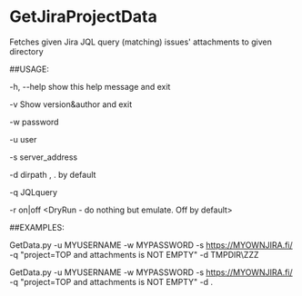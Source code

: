 # GetJiraProjectData



Fetches given Jira JQL query (matching) issues' attachments to given directory




##USAGE:

  -h, --help         show this help message and exit
  
  -v                 Show version&author and exit
  
  -w password        <JIRA password>
  
  -u user            <JIRA user account>
  
  -s server_address  <JIRA service>
  
  -d dirpath         <Path for attachements downloading>, . by default
  
  -q JQLquery        <JIRA JQL query for issues>
  
  -r on|off          <DryRun - do nothing but emulate. Off by default>
  
  
  

##EXAMPLES:


GetData.py -u MYUSERNAME -w MYPASSWORD -s https://MYOWNJIRA.fi/ -q "project=TOP and attachments is NOT EMPTY" -d TMPDIR\ZZZ


GetData.py -u MYUSERNAME -w MYPASSWORD -s https://MYOWNJIRA.fi/ -q "project=TOP and attachments is NOT EMPTY" -d .
  
